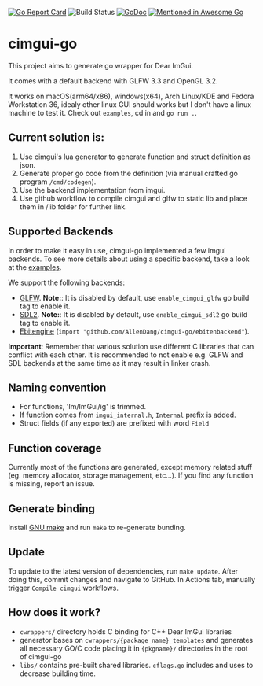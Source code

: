 [![Go Report Card](https://goreportcard.com/badge/github.com/AllenDang/cimgui-go)](https://goreportcard.com/report/github.com/AllenDang/cimgui-go)
![Build Status](https://github.com/AllenDang/cimgui-go/actions/workflows/build.yml/badge.svg)
[![GoDoc](https://pkg.go.dev/badge/github.com/AllenDang/cimgui-go?utm_source=godoc)](https://pkg.go.dev/mod/github.com/AllenDang/cimgui-go)
[![Mentioned in Awesome Go](https://awesome.re/mentioned-badge.svg)](https://github.com/avelino/awesome-go#gui)

# cimgui-go 

This project aims to generate go wrapper for Dear ImGui.

It comes with a default backend with GLFW 3.3 and OpenGL 3.2.

It works on macOS(arm64/x86), windows(x64), Arch Linux/KDE and Fedora Workstation 36, idealy other linux GUI should works but I don't have a linux machine to test it. Check out `examples`, cd in and `go run .`.

## Current solution is:
1. Use cimgui's lua generator to generate function and struct definition as json.
2. Generate proper go code from the definition (via manual crafted go program `/cmd/codegen`).
3. Use the backend implementation from imgui.
4. Use github workflow to compile cimgui and glfw to static lib and place them in /lib folder for further link. 

## Supported Backends

In order to make it easy in use, cimgui-go implemented a few imgui backends.
To see more details about using a specific backend, take a look at the [examples](./examples).

We support the following backends:
- [GLFW](./examples/glfw). **Note:**: It is disabled by default, use `enable_cimgui_glfw` go build tag to enable it.
- [SDL2](./examples/sdl). **Note:**: It is disabled by default, use `enable_cimgui_sdl2` go build tag to enable it.
- [Ebitengine](./examples/ebiten) (`import "github.com/AllenDang/cimgui-go/ebitenbackend"`).

**Important**: Remember that various solution use different C libraries that can conflict with each other.
It is recommended to not enable e.g. GLFW and SDL backends at the same time as it may result in linker crash.

## Naming convention

- For functions, 'Im/ImGui/ig' is trimmed.
- If function comes from `imgui_internal.h`, `Internal` prefix is added.
- Struct fields (if any exported) are prefixed with word `Field`

## Function coverage
Currently most of the functions are generated, except memory related stuff (eg. memory allocator, storage management, etc...).
If you find any function is missing, report an issue.

## Generate binding
Install [GNU make](https://www.gnu.org/software/make/manual/make.html) and run `make` to re-generate bunding.

## Update

To update to the latest version of dependencies, run `make update`.
After doing this, commit changes and navigate to GitHub.
In Actions tab, manually trigger `Compile cimgui` workflows.

## How does it work?

- `cwrappers/` directory holds C binding for C++ Dear ImGui libraries
- generator bases on `cwrappers/{package_name}_templates` and generates all necessary GO/C code placing it in `{pkgname}/` directories in the root of cimgui-go
- `libs/` contains pre-built shared libraries. `cflags.go` includes and uses to decrease building time.
